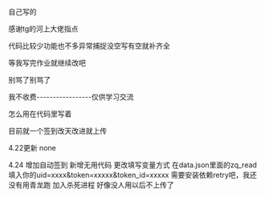 自己写的



感谢tg的河上大佬指点



代码比较少功能也不多异常捕捉没空写有空就补齐全


等我写完作业就继续改吧


别骂了别骂了


我不收费-----------------仅供学习交流


怎么用在代码里写着


目前就一个签到改天改进就上传

4.22更新
none

4.24
增加自动签到
新增无用代码
更改填写变量方式
在data.json里面的zq_read 填入你的uid=xxxx&token=xxxxx&token_id=xxxxx
需要安装依赖retry吧，我还没有用青龙跑
加入杀死进程
好像没人用以后不上传了

